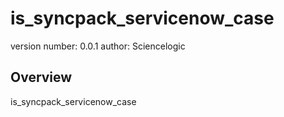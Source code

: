 is_syncpack_servicenow_case
===============================

version number: 0.0.1
author: Sciencelogic

Overview
--------

is_syncpack_servicenow_case
